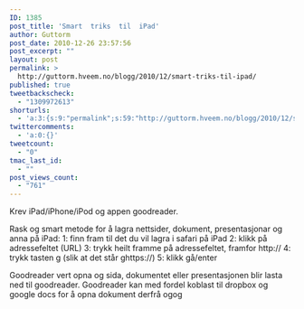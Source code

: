 ```yaml
---
ID: 1385
post_title: 'Smart  triks  til  iPad'
author: Guttorm
post_date: 2010-12-26 23:57:56
post_excerpt: ""
layout: post
permalink: >
  http://guttorm.hveem.no/blogg/2010/12/smart-triks-til-ipad/
published: true
tweetbackscheck:
  - "1309972613"
shorturls:
  - 'a:3:{s:9:"permalink";s:59:"http://guttorm.hveem.no/blogg/2010/12/smart-triks-til-ipad/";s:7:"tinyurl";s:26:"http://tinyurl.com/6j5j74m";s:4:"isgd";s:19:"http://is.gd/wBftj6";}'
twittercomments:
  - 'a:0:{}'
tweetcount:
  - "0"
tmac_last_id:
  - ""
post_views_count:
  - "761"
---
```

Krev iPad/iPhone/iPod og appen goodreader.

Rask og smart metode for å lagra nettsider, dokument, presentasjonar og anna på iPad:
1: finn fram til det du vil lagra i safari på iPad
2: klikk på adressefeltet (URL)
3: trykk heilt framme på adressefeltet, framfor http://
4: trykk tasten g (slik at det står ghttps://)
5: klikk gå/enter

Goodreader vert opna og sida, dokumentet eller presentasjonen blir lasta ned til goodreader.
Goodreader kan med fordel koblast til dropbox og google docs for å opna dokument derfrå ogog
